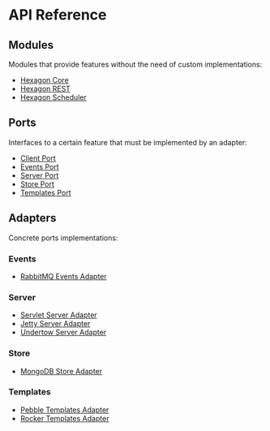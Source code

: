 
API Reference
=============

## Modules

Modules that provide features without the need of custom implementations:

* [Hexagon Core](/api/hexagon_core/index.html)
* [Hexagon REST](/api/hexagon_rest/index.html)
* [Hexagon Scheduler](/api/hexagon_scheduler/index.html)

## Ports

Interfaces to a certain feature that must be implemented by an adapter:

* [Client Port](/api/port_client/index.html)
* [Events Port](/api/port_events/index.html)
* [Server Port](/api/port_server/index.html)
* [Store Port](/api/port_store/index.html)
* [Templates Port](/api/port_templates/index.html)

## Adapters

Concrete ports implementations:

### Events
* [RabbitMQ Events Adapter](/api/events_rabbitmq/index.html)

### Server
* [Servlet Server Adapter](/api/server_servlet/index.html)
* [Jetty Server Adapter](/api/server_jetty/index.html)
* [Undertow Server Adapter](/api/server_undertow/index.html)

### Store
* [MongoDB Store Adapter](/api/store_mongodb/index.html)

### Templates
* [Pebble Templates Adapter](/api/templates_pebble/index.html)
* [Rocker Templates Adapter](/api/templates_rocker/index.html)
